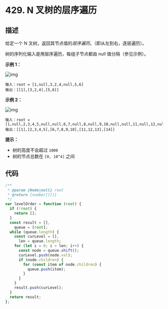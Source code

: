 # 429. N 叉树的层序遍历

## 描述

给定一个 N 叉树，返回其节点值的*层序遍历*。（即从左到右，逐层遍历）。

树的序列化输入是用层序遍历，每组子节点都由 null 值分隔（参见示例）。

 

**示例 1：**

![img](https://qiniucloud.qishilong.space/images/narytreeexample.png)

```
输入：root = [1,null,3,2,4,null,5,6]
输出：[[1],[3,2,4],[5,6]]
```

**示例 2：**

![img](https://qiniucloud.qishilong.space/images/sample_4_964.png)

```
输入：root = [1,null,2,3,4,5,null,null,6,7,null,8,null,9,10,null,null,11,null,12,null,13,null,null,14]
输出：[[1],[2,3,4,5],[6,7,8,9,10],[11,12,13],[14]]
```

 

**提示：**

-   树的高度不会超过 `1000`
-   树的节点总数在 `[0, 10^4]` 之间

## 代码

```js
/**
 * @param {Node|null} root
 * @return {number[][]}
 */
var levelOrder = function (root) {
  if (!root) {
    return [];
  }
  const result = [],
    queue = [root];
  while (queue.length) {
    const curLevel = [],
      len = queue.length;
    for (let i = 0; i < len; i++) {
      const node = queue.shift();
      curLevel.push(node.val);
      if (node.children) {
        for (const item of node.children) {
          queue.push(item);
        }
      }
    }
    result.push(curLevel);
  }
  return result;
};
```

